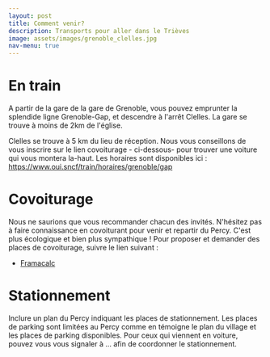 ```yaml
---
layout: post
title: Comment venir?
description: Transports pour aller dans le Trièves
image: assets/images/grenoble_clelles.jpg
nav-menu: true
---
```


En train
====

A partir de la gare de la gare de Grenoble, vous pouvez emprunter la splendide ligne Grenoble-Gap, et descendre à l'arrêt Clelles. La gare se trouve à moins de 2km de l'église. 

Clelles se trouve à 5 km du lieu de réception. Nous vous conseillons de vous inscrire sur le lien covoiturage - ci-dessous- pour trouver une voiture qui vous montera la-haut. Les horaires sont disponibles ici : https://www.oui.sncf/train/horaires/grenoble/gap

Covoiturage
====

Nous ne saurions que vous recommander chacun des invités. N'hésitez pas à faire connaissance en covoiturant pour venir et repartir du Percy. C'est plus écologique et bien plus sympathique !
Pour proposer et demander des places de covoiturage, suivre le lien suivant :

<ul class="actions">
	<li><a href="https://lite.framacalc.org/9pxt-mariage-de-jeanne-et-thibaut" class="button">Framacalc</a></li>
</ul>

Stationnement
====

<p><span class="image left"><img src="{% link assets/images/pic09.jpg %}" alt="" /></span>Inclure un plan du Percy indiquant les places de stationnement.
Les places de parking sont limitées au Percy comme en témoigne le plan du village et les places de parking disponibles. Pour ceux qui viennent en voiture, pouvez vous vous signaler à ... afin de coordonner le stationnement. </p>



